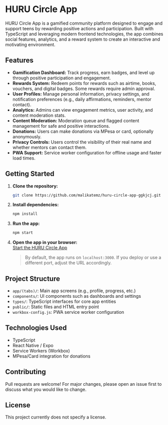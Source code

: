 # HURU Circle App

HURU Circle App is a gamified community platform designed to engage and support teens by rewarding positive actions and participation. Built with TypeScript and leveraging modern frontend technologies, the app combines social features, analytics, and a reward system to create an interactive and motivating environment.

## Features

- **Gamification Dashboard:** Track progress, earn badges, and level up through positive participation and engagement.
- **Rewards System:** Redeem points for rewards such as airtime, books, vouchers, and digital badges. Some rewards require admin approval.
- **User  Profiles:** Manage personal information, privacy settings, and notification preferences (e.g., daily affirmations, reminders, mentor contact).
- **Analytics:** Admins can view engagement metrics, user activity, and content moderation stats.
- **Content Moderation:** Moderation queue and flagged content management for safe and positive interactions.
- **Donations:** Users can make donations via MPesa or card, optionally anonymously.
- **Privacy Controls:** Users control the visibility of their real name and whether mentors can contact them.
- **PWA Support:** Service worker configuration for offline usage and faster load times.

## Getting Started

1. **Clone the repository:**
   ```sh
   git clone https://github.com/malikatemz/huru-circle-app-ggkjcj.git
   ```

2. **Install dependencies:**
   ```sh
   npm install
   ```

3. **Run the app:**
   ```sh
   npm start
   ```

4. **Open the app in your browser:**  
   [Start the HURU Circle App](http://localhost:3000)  
   > By default, the app runs on `localhost:3000`. If you deploy or use a different port, adjust the URL accordingly.

## Project Structure

- `app/(tabs)/`: Main app screens (e.g., profile, progress, etc.)
- `components/`: UI components such as dashboards and settings
- `types/`: TypeScript interfaces for core app entities
- `public/`: Static files and HTML entry point
- `workbox-config.js`: PWA service worker configuration

## Technologies Used

- TypeScript
- React Native / Expo
- Service Workers (Workbox)
- MPesa/Card integration for donations

## Contributing

Pull requests are welcome! For major changes, please open an issue first to discuss what you would like to change.

## License

This project currently does not specify a license.
